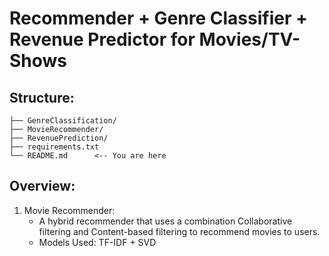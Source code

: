 # Recommender + Genre Classifier + Revenue Predictor for Movies/TV-Shows
## Structure:
``` 
├── GenreClassification/
├── MovieRecommender/
├── RevenuePrediction/
├── requirements.txt
└── README.md      <-- You are here
```
## Overview:
1. Movie Recommender:
   - A hybrid recommender that uses a combination Collaborative filtering and Content-based filtering to recommend movies to users.
   - Models Used: TF-IDF + SVD
